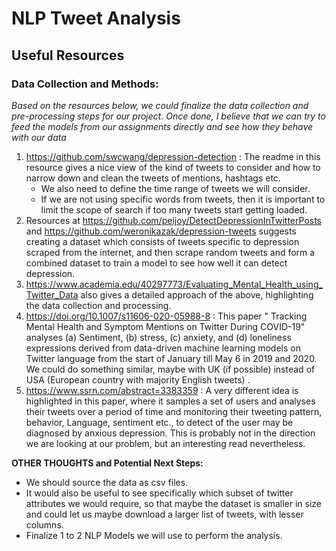 # NLP Tweet Analysis
## Useful Resources

### Data Collection and Methods:
 *Based on the resources below, we could finalize the data collection and pre-processing steps for our project. Once done, I believe that we can try to feed the models from our assignments directly and see how they behave with our data*

1. https://github.com/swcwang/depression-detection : The readme in this resource gives a nice view of the kind of tweets to consider and how to narrow down and clean the tweets of mentions, hashtags etc.
	 - We also need to define the time range of tweets we will consider. 
	 - If we are not using specific words from tweets, then it is important to limit the scope of search if too many tweets start getting loaded.
2. Resources at https://github.com/peijoy/DetectDepressionInTwitterPosts and https://github.com/weronikazak/depression-tweets suggests creating a  dataset which consists of tweets specific to depression scraped from the internet, and then scrape random tweets and form a combined dataset to train a model to see how well it can detect depression. 
3. https://www.academia.edu/40297773/Evaluating_Mental_Health_using_Twitter_Data also gives a detailed approach of the above, highlighting the data collection and processing.
4. https://doi.org/10.1007/s11606-020-05988-8 : This paper " Tracking Mental Health and Symptom Mentions on Twitter During COVID-19" analyses (a) Sentiment, (b) stress, (c) anxiety, and (d) loneliness expressions derived from data-driven machine learning models on Twitter language from the start of January till May 6 in 2019  and 2020. We could do something similar, maybe with UK (if possible) instead of USA (European country with majority English tweets) .
5. https://www.ssrn.com/abstract=3383359 : A very different idea is highlighted in this paper, where it samples a set of users and analyses their tweets over a period of time and monitoring their tweeting pattern, behavior, Language, sentiment etc., to detect of the user may be diagnosed by anxious depression. This is probably not in the direction we are looking at our problem, but an interesting read nevertheless. 


**OTHER THOUGHTS and Potential Next Steps:** 
 - We should source the data as csv files.
 - It would also be useful to see specifically which subset of twitter attributes we would require, so that maybe the dataset is smaller in size and could let us maybe  download a larger list of tweets, with lesser columns.
 - Finalize 1 to 2 NLP Models we will use to perform the analysis. 

